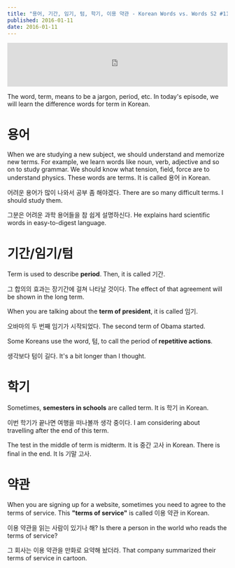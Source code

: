 ```yaml
---
title: "용어, 기간, 임기, 텀, 학기, 이용 약관 - Korean Words vs. Words S2 #11"
published: 2016-01-11
date: 2016-01-11
---
```

<iframe id="audio_iframe" src="https://www.podbean.com/media/player/cfkut-5ba1f7?skin=8" width="100%" height="100" frameborder="0" scrolling="no"></iframe>

The word, term, means to be a jargon, period, etc. In today's episode, we will learn the difference words for term in Korean.

#  용어

When we are studying a new subject, we should understand and memorize new terms. For example, we learn words like noun, verb, adjective and so on to study grammar. We should know what tension, field, force are to understand physics. These words are terms. It is called 용어 in Korean.

어려운 용어가 많이 나와서 공부 좀 해야겠다.
There are so many difficult terms. I should study them.

그분은 어려운 과학 용어들을 참 쉽게 설명하신다.
He explains hard scientific words in easy-to-digest language.

#  기간/임기/텀

Term is used to describe <strong>period</strong>. Then, it is called 기간.

그 합의의 효과는 장기간에 걸쳐 나타날 것이다.
The effect of that agreement will be shown in the long term.

When you are talking about the <strong>term of president</strong>, it is called 임기.

오바마의 두 번째 임기가 시작되었다.
The second term of Obama started.

Some Koreans use the word, 텀, to call the period of<strong> repetitive actions</strong>.

생각보다 텀이 길다.
It's a bit longer than I thought.

#  학기

Sometimes, <strong>semesters in schools</strong> are called term. It is 학기 in Korean.

이번 학기가 끝나면 여행을 떠나볼까 생각 중이다.
I am considering about travelling after the end of this term.

The test in the middle of term is midterm. It is 중간 고사 in Korean. There is final in the end. It ls 기말 고사.

#  약관

When you are signing up for a website, sometimes you need to agree to the terms of service. This <strong>"terms of service"</strong> is called 이용 약관 in Korean.

이용 약관을 읽는 사람이 있기나 해?
Is there a person in the world who reads the terms of service?

그 회사는 이용 약관을 만화로 요약해 놨더라.
That company summarized their terms of service in cartoon.